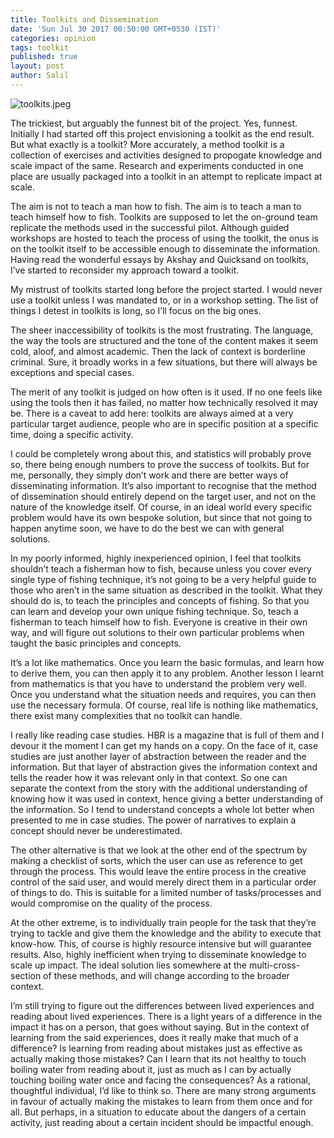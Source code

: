 ```yaml
---
title: Toolkits and Dissemination
date: 'Sun Jul 30 2017 00:50:00 GMT+0530 (IST)'
categories: opinion
tags: toolkit
published: true
layout: post
author: Salil
---
```

![toolkits.jpeg]({{site.baseurl}}/assets/toolkits.jpeg)


The trickiest, but arguably the funnest bit of the project. Yes, funnest. Initially I had started off this project envisioning a toolkit as the end result. But what exactly is a toolkit? More accurately, a method toolkit is a collection of exercises and activities designed to propogate knowledge and scale impact of the same. Research and experiments conducted in one place are usually packaged into a toolkit in an attempt to replicate impact at scale.

The aim is not to teach a man how to fish. The aim is to teach a man to teach himself how to fish. Toolkits are supposed to let the on-ground team replicate the methods used in the successful pilot. Although guided workshops are hosted to teach the process of using the toolkit, the onus is on the toolkit itself to be accessible enough to disseminate the information. Having read the wonderful essays by Akshay and Quicksand on toolkits, I’ve started to reconsider my approach toward a toolkit.

My mistrust of toolkits started long before the project started. I would never use a toolkit unless I was mandated to, or in a workshop setting. The list of things I detest in toolkits is long, so I’ll focus on the big ones.

The sheer inaccessibility of toolkits is the most frustrating. The language, the way the tools are structured and the tone of the content makes it seem cold, aloof, and almost academic. Then the lack of context is borderline criminal. Sure, it broadly works in a few situations, but there will always be exceptions and special cases.

The merit of any toolkit is judged on how often is it used. If no one feels like using the tools then it has failed, no matter how technically resolved it may be. There is a caveat to add here: toolkits are always aimed at a very particular target audience, people who are in specific position at a specific time, doing a specific activity.

I could be completely wrong about this, and statistics will probably prove so, there being enough numbers to prove the success of toolkits. But for me, personally, they simply don’t work and there are better ways of disseminating information. It’s also important to recognise that the method of dissemination should entirely depend on the target user, and not on the nature of the knowledge itself. Of course, in an ideal world every specific problem would have its own bespoke solution, but since that not going to happen anytime soon, we have to do the best we can with general solutions.

In my poorly informed, highly inexperienced opinion, I feel that toolkits shouldn’t teach a fisherman how to fish, because unless you cover every single type of fishing technique, it’s not going to be a very helpful guide to those who aren’t in the same situation as described in the toolkit. What they should do is, to teach the principles and concepts of fishing. So that you can learn and develop your own unique fishing technique. So, teach a fisherman to teach himself how to fish. Everyone is creative in their own way, and will figure out solutions to their own particular problems when taught the basic principles and concepts.

It’s a lot like mathematics. Once you learn the basic formulas, and learn how to derive them, you can then apply it to any problem. Another lesson I learnt from mathematics is that you have to understand the problem very well. Once you understand what the situation needs and requires, you can then use the necessary formula. Of course, real life is nothing like mathematics, there exist many complexities that no toolkit can handle.

I really like reading case studies. HBR is a magazine that is full of them and I devour it the moment I can get my hands on a copy. On the face of it, case studies are just another layer of abstraction between the reader and the information. But that layer of abstraction gives the information context and tells the reader how it was relevant only in that context. So one can separate the context from the story with the additional understanding of knowing how it was used in context, hence giving a better understanding of the information. So I tend to understand concepts a whole lot better when presented to me in case studies. The power of narratives to explain a concept should never be underestimated.

The other alternative is that we look at the other end of the spectrum by making a checklist of sorts, which the user can use as reference to get through the process. This would leave the entire process in the creative control of the said user, and would merely direct them in a particular order of things to do. This is suitable for a limited number of tasks/processes and would compromise on the quality of the process.

At the other extreme, is to individually train people for the task that they’re trying to tackle and give them the knowledge and the ability to execute that know-how. This, of course is highly resource intensive but will guarantee results. Also, highly inefficient when trying to disseminate knowledge to scale up impact. The ideal solution lies somewhere at the multi-cross-section of these methods, and will change according to the broader context.

I’m still trying to figure out the differences between lived experiences and reading about lived experiences. There is a light years of a difference in the impact it has on a person, that goes without saying. But in the context of learning from the said experiences, does it really make that much of a difference? Is learning from reading about mistakes just as effective as actually making those mistakes? Can I learn that its not healthy to touch boiling water from reading about it, just as much as I can by actually touching boiling water once and facing the consequences? As a rational, thoughtful individual, I’d like to think so. There are many strong arguments in favour of actually making the mistakes to learn from them once and for all. But perhaps, in a situation to educate about the dangers of a certain activity, just reading about a certain incident should be impactful enough.
